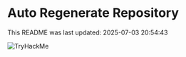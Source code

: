 # Auto Regenerate Repository

This README was last updated: 2025-07-03 20:54:43

 ![TryHackMe](https://tryhackme.com/badge/533634)